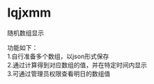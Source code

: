 # lqjxmm
随机数组显示

功能如下：<BR>
1.自行准备多个数组，以json形式保存<BR>
2.通过计算得到对应数组的值，并在特定时间内显示<BR>
3.可通过管理员权限查看明日的数组值
